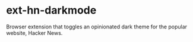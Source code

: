 # ext-hn-darkmode
Browser extension that toggles an opinionated dark theme for the popular website, Hacker News.
